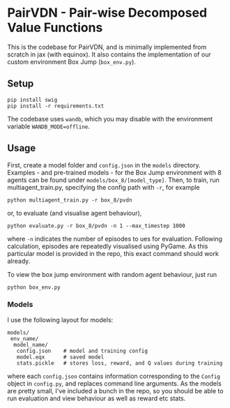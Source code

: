 # PairVDN - Pair-wise Decomposed Value Functions

This is the codebase for PairVDN, and is minimally implemented from scratch in jax (with equinox).
It also contains the implementation of our custom environment Box Jump (`box_env.py`).


## Setup
```
pip install swig
pip install -r requirements.txt
```
The codebase uses `wandb`, which you may disable with the environment variable `WANDB_MODE=offline`.



## Usage
First, create a model folder and `config.json` in the `models` directory. Examples - and pre-trained models -  for the Box Jump environment
with 8 agents can be found under `models/box_8/[model_type]`. Then, to train, run multiagent_train.py,
specifying the config path with `-r`, for example
```
python multiagent_train.py -r box_8/pvdn
```
or, to evaluate (and visualise agent behaviour),
```
python evaluate.py -r box_8/pvdn -n 1 --max_timestep 1000
```
where `-n` indicates the number of episodes to ues for evaluation. Following calculation,
episodes are repeatedly visualised using PyGame. As this particular model is provided in the repo, this exact command should work already.

To view the box jump environment with random agent behaviour, just run
```
python box_env.py
```

### Models
I use the following layout for models:
```
models/
 env_name/
  model_name/
   config.json    # model and training config
   model.eqx      # saved model
   stats.pickle   # stores loss, reward, and Q values during training
```
where each `config.json` contains information corresponding to the `Config` object in `config.py`,
and replaces  command line arguments. As the models are pretty small, I've included a bunch in the repo, 
so you should be able to run evaluation and view behaviour as well as reward etc stats.
